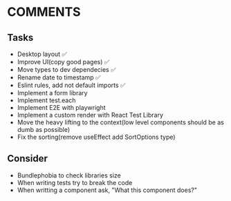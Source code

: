 # COMMENTS

## Tasks

- Desktop layout :white_check_mark:
- Improve UI(copy good pages) :white_check_mark:
- Move types to dev dependecies :white_check_mark:
- Rename date to timestamp :white_check_mark:
- Eslint rules, add not default imports :white_check_mark:
- Implement a form library
- Implement test.each
- Implement E2E with playwright
- Implement a custom render with React Test Library
- Move the heavy lifting to the context(low level components should be as dumb as possible)
- Fix the sorting(remove useEffect add SortOptions type)

## Consider

- Bundlephobia to check libraries size
- When writing tests try to break the code
- When writting a component ask, "What this component does?"
